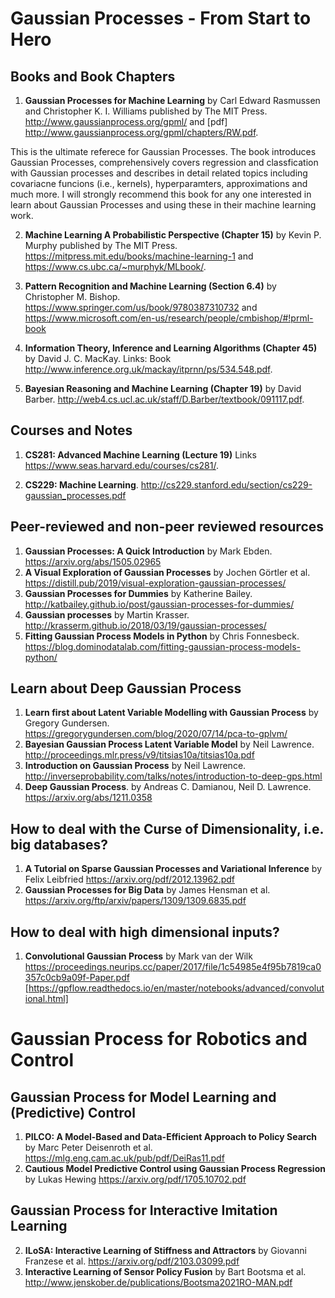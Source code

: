 # Gaussian Processes - From Start to Hero
## Books and Book Chapters
1.  **Gaussian Processes for Machine Learning** by Carl Edward Rasmussen and Christopher K. I. Williams published by The MIT Press. http://www.gaussianprocess.org/gpml/ and [pdf] http://www.gaussianprocess.org/gpml/chapters/RW.pdf.

This is the ultimate referece for Gaussian Processes. The book introduces Gaussian Processes, comprehensively covers regression and classfication with Gaussian processes and describes in detail related topics including covariacne funcions (i.e., kernels), hyperparamters, approximations and much more. I will strongly recommend this book for any one interested in learn about Gaussian Processes and using these in their machine learning work.


2.  **Machine Learning A Probabilistic Perspective (Chapter 15)** by Kevin P. Murphy published by The MIT Press. https://mitpress.mit.edu/books/machine-learning-1 and https://www.cs.ubc.ca/~murphyk/MLbook/.

3. **Pattern Recognition and Machine Learning (Section 6.4)** by Christopher M. Bishop. https://www.springer.com/us/book/9780387310732 and https://www.microsoft.com/en-us/research/people/cmbishop/#!prml-book

4.  **Information Theory, Inference and Learning Algorithms (Chapter 45)** by David J. C. MacKay. Links: Book http://www.inference.org.uk/mackay/itprnn/ps/534.548.pdf.

5.  **Bayesian Reasoning and Machine Learning (Chapter 19)** by David Barber. http://web4.cs.ucl.ac.uk/staff/D.Barber/textbook/091117.pdf.

## Courses and Notes
1.  **CS281: Advanced Machine Learning (Lecture 19)** Links https://www.seas.harvard.edu/courses/cs281/.

2.  **CS229: Machine Learning**. http://cs229.stanford.edu/section/cs229-gaussian_processes.pdf


## Peer-reviewed and non-peer reviewed resources
1.  **Gaussian Processes: A Quick Introduction** by Mark Ebden. https://arxiv.org/abs/1505.02965
2.  **A Visual Exploration of Gaussian Processes** by Jochen Görtler et al. https://distill.pub/2019/visual-exploration-gaussian-processes/
3.  **Gaussian Processes for Dummies** by Katherine Bailey. http://katbailey.github.io/post/gaussian-processes-for-dummies/
4.  **Gaussian processes** by Martin Krasser. http://krasserm.github.io/2018/03/19/gaussian-processes/
5.  **Fitting Gaussian Process Models in Python** by Chris Fonnesbeck. https://blog.dominodatalab.com/fitting-gaussian-process-models-python/


## Learn about Deep Gaussian Process
1. **Learn first about Latent Variable Modelling with Gaussian Process**  by Gregory Gundersen. https://gregorygundersen.com/blog/2020/07/14/pca-to-gplvm/
2. **Bayesian Gaussian Process Latent Variable Model** by Neil Lawrence. http://proceedings.mlr.press/v9/titsias10a/titsias10a.pdf
3. **Introduction on Gaussian Process** by Neil Lawrence. http://inverseprobability.com/talks/notes/introduction-to-deep-gps.html
4. **Deep Gaussian Process**. by Andreas C. Damianou, Neil D. Lawrence.  https://arxiv.org/abs/1211.0358

## How to deal with the Curse of Dimensionality, i.e. big databases? ##
1. **A Tutorial on Sparse Gaussian Processes and Variational Inference** by Felix Leibfried https://arxiv.org/pdf/2012.13962.pdf
2. **Gaussian Processes for Big Data** by James Hensman et al. https://arxiv.org/ftp/arxiv/papers/1309/1309.6835.pdf

## How to deal with high dimensional inputs? ##
1. **Convolutional Gaussian Process** by Mark van der Wilk
 https://proceedings.neurips.cc/paper/2017/file/1c54985e4f95b7819ca0357c0cb9a09f-Paper.pdf [https://gpflow.readthedocs.io/en/master/notebooks/advanced/convolutional.html]
# Gaussian Process for Robotics and Control 
## Gaussian Process for Model Learning and (Predictive) Control ##
1. **PILCO: A Model-Based and Data-Efficient Approach to Policy Search** by Marc Peter Deisenroth et al. https://mlg.eng.cam.ac.uk/pub/pdf/DeiRas11.pdf
2. **Cautious Model Predictive Control using Gaussian Process Regression** by Lukas Hewing https://arxiv.org/pdf/1705.10702.pdf

## Gaussian Process for Interactive Imitation Learning ##
2. **ILoSA: Interactive Learning of Stiffness and Attractors** by Giovanni Franzese et al. https://arxiv.org/pdf/2103.03099.pdf
3. **Interactive Learning of Sensor Policy Fusion** by Bart Bootsma et al. http://www.jenskober.de/publications/Bootsma2021RO-MAN.pdf
